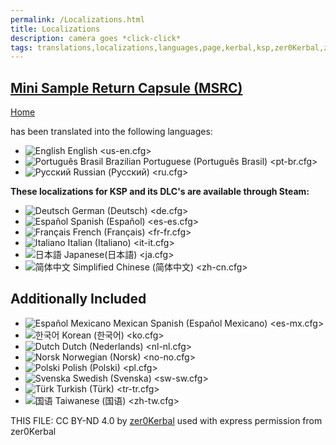 ```yaml
---
permalink: /Localizations.html
title: Localizations
description: camera goes *click-click*
tags: translations,localizations,languages,page,kerbal,ksp,zer0Kerbal,zedK
---
```

<!-- Localizations.md v1.4.4.0
Mini Sample Return Capsule (MSRC)
created: 04 Aug 2021
updated: 27 Jun 2023

TEMPLATE: Localizations.md v1.1.9.0
created: 01 Feb 2022
updated: 24 Mar 2023

THIS FILE: CC BY-ND 4.0 by zer0Kerbal -->

<script src="https://kit.fontawesome.com/0ea5493613.js" crossorigin="anonymous"></script>
<div class="fa-3x">
  <i class="fa fa-language fa-beat-fade" style="--fa-beat-fade-opacity: 0.1; --fa-beat-fade-scale: 1.25; color: #BADA55"></i>
</div>

## [Mini Sample Return Capsule (MSRC)][mod]

[Home](./index.md)

has been translated into the following languages:

* ![English][EN] English <us-en.cfg>
* ![Português Brasil][BR] Brazilian Portuguese (Português Brasil) <pt-br.cfg>  
* ![Русский][RU] Russian (Русский) <ru.cfg>  

__These localizations for KSP and its DLC's are available through Steam:__

* ![Deutsch][DE] German (Deutsch) <de.cfg>  
* ![Español][ES] Spanish (Español) <es-es.cfg>  
* ![Français][FR] French (Français) <fr-fr.cfg>  
* ![Italiano][IT] Italian (Italiano) <it-it.cfg>  
* ![日本語][JA] Japanese(日本語) <ja.cfg>  
* ![简体中文][CN] Simplified Chinese (简体中文) <zh-cn.cfg>  

## Additionally Included

* ![Español Mexicano][MX] Mexican Spanish (Español Mexicano) <es-mx.cfg>  
* ![한국어][KO] Korean (한국어) <ko.cfg>  
* ![Dutch][NL] Dutch (Nederlands) <nl-nl.cfg>  
* ![Norsk][NO] Norwegian (Norsk) <no-no.cfg>  
* ![Polski][PO] Polish (Polski) <pl.cfg>  
* ![Svenska][SW] Swedish (Svenska) <sw-sw.cfg>  
* ![Türk][TR] Turkish (Türk) <tr-tr.cfg>  
* ![国语][TW] Taiwanese (国语) <zh-tw.cfg>

<!-- Localization -->
[lreadme]: https://github.com/zer0Kerbal/zer0Kerbal/blob/master/Localization/readme.md "Localization Readme"
[qstart]: https://github.com/zer0Kerbal/zer0Kerbal/blob/master/Localization/quickstart.md "Quickstart"

[EN]: https://raw.githubusercontent.com/zer0Kerbal/zer0Kerbal/zed'K/img/EN.png "English"
[BR]: https://raw.githubusercontent.com/zer0Kerbal/zer0Kerbal/zed'K/img/BR.png "Português Brasil"
[CN]: https://raw.githubusercontent.com/zer0Kerbal/zer0Kerbal/zed'K/img/CH.png "中文"
[DE]: https://raw.githubusercontent.com/zer0Kerbal/zer0Kerbal/zed'K/img/DE.png "Deutsch"
[ES]: https://raw.githubusercontent.com/zer0Kerbal/zer0Kerbal/zed'K/img/ES.png "Español"
[FR]: https://raw.githubusercontent.com/zer0Kerbal/zer0Kerbal/zed'K/img/FR.png "Français"
[IT]: https://raw.githubusercontent.com/zer0Kerbal/zer0Kerbal/zed'K/img/IT.png "Italiano"
[JA]: https://raw.githubusercontent.com/zer0Kerbal/zer0Kerbal/zed'K/img/JA.png "日本語"
[KO]: https://raw.githubusercontent.com/zer0Kerbal/zer0Kerbal/zed'K/img/KO.png "한국어"
[MX]: https://raw.githubusercontent.com/zer0Kerbal/zer0Kerbal/zed'K/img/MX.png "Mexicano Español"
[NL]: https://raw.githubusercontent.com/zer0Kerbal/zer0Kerbal/zed'K/img/NL.png "Dutch"
[NO]: https://raw.githubusercontent.com/zer0Kerbal/zer0Kerbal/zed'K/img/NO.png "Norsk"
[PO]: https://raw.githubusercontent.com/zer0Kerbal/zer0Kerbal/zed'K/img/PO.png "Polski"
[RU]: https://raw.githubusercontent.com/zer0Kerbal/zer0Kerbal/zed'K/img/RU.png "Русский"
[SW]: https://raw.githubusercontent.com/zer0Kerbal/zer0Kerbal/zed'K/img/SW.png "Svenska"
[TR]: https://raw.githubusercontent.com/zer0Kerbal/zer0Kerbal/zed'K/img/TR.png "Türk"
[TW]: https://raw.githubusercontent.com/zer0Kerbal/zer0Kerbal/zed'K/img/TW.png "国语"

THIS FILE: CC BY-ND 4.0 by [zer0Kerbal](https://github.com/zer0Kerbal)
  used with express permission from zer0Kerbal

[mod]: https://www.curseforge.com/kerbal/ksp-mods/MiniSampleReturnCapsule "Mini Sample Return Capsule (MSRC)"